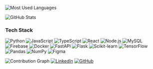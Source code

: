 ![Most Used Languages](https://github-readme-stats.vercel.app/api/top-langs/?username=Tanishq1030&layout=compact&theme=dark)

![GitHub Stats](https://github-readme-stats.vercel.app/api?username=Tanishq1030&show_icons=true&theme=dark)
### Tech Stack  
![Python](https://img.shields.io/badge/-Python-3776AB?style=flat&logo=python&logoColor=white)
![JavaScript](https://img.shields.io/badge/-JavaScript-F7DF1E?style=flat&logo=javascript&logoColor=black)
![TypeScript](https://img.shields.io/badge/-TypeScript-3178C6?style=flat&logo=typescript&logoColor=white)
![React](https://img.shields.io/badge/-React-61DAFB?style=flat&logo=react&logoColor=black)
![Node.js](https://img.shields.io/badge/-Node.js-339933?style=flat&logo=node.js&logoColor=white)
![MySQL](https://img.shields.io/badge/-MySQL-4479A1?style=flat&logo=mysql&logoColor=white)
![Firebase](https://img.shields.io/badge/-Firebase-FFCA28?style=flat&logo=firebase&logoColor=black)
![Docker](https://img.shields.io/badge/-Docker-2496ED?style=flat&logo=docker&logoColor=white)
![FastAPI](https://img.shields.io/badge/-FastAPI-009688?style=flat&logo=fastapi&logoColor=white)
![Flask](https://img.shields.io/badge/-Flask-000000?style=flat&logo=flask&logoColor=white)
![Scikit-learn](https://img.shields.io/badge/-Scikit%20Learn-F7931E?style=flat&logo=scikit-learn&logoColor=white)
![TensorFlow](https://img.shields.io/badge/-TensorFlow-FF6F00?style=flat&logo=tensorflow&logoColor=white)
![Pandas](https://img.shields.io/badge/-Pandas-150458?style=flat&logo=pandas&logoColor=white)
![NumPy](https://img.shields.io/badge/-NumPy-013243?style=flat&logo=numpy&logoColor=white)
![Figma](https://img.shields.io/badge/-Figma-F24E1E?style=flat&logo=figma&logoColor=white)

![Contribution Graph](https://github-profile-summary-cards.vercel.app/api/cards/profile-details?username=Tanishq1030&theme=github_dark)
[![LinkedIn](https://img.shields.io/badge/-LinkedIn-0077B5?style=flat&logo=linkedin&logoColor=white)](https://www.linkedin.com/in/tanishq-dasari-15697231a/)
[![GitHub](https://img.shields.io/badge/-GitHub-181717?style=flat&logo=github&logoColor=white)](https://github.com/Tanishq1030)

